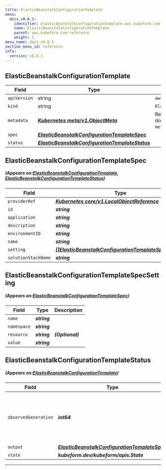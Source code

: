 ```yaml
---
title: ElasticBeanstalkConfigurationTemplate
menu:
  docs_v0.0.1:
    identifier: elasticbeanstalkconfigurationtemplate-aws.kubeform.com
    name: ElasticBeanstalkConfigurationTemplate
    parent: aws.kubeform.com-reference
    weight: 1
menu_name: docs_v0.0.1
section_menu_id: reference
info:
  version: v0.0.1
---
```


## ElasticBeanstalkConfigurationTemplate
| Field | Type | Description |
| ------ | ----- | ----------- |
| `apiVersion` | string | `aws.kubeform.com/v1alpha1` |
|    `kind` | string | `ElasticBeanstalkConfigurationTemplate` |
| `metadata` | ***[Kubernetes meta/v1.ObjectMeta](https://kubernetes.io/docs/reference/generated/kubernetes-api/v1.13/#objectmeta-v1-meta)***|Refer to the Kubernetes API documentation for the fields of the `metadata` field.|
| `spec` | ***[ElasticBeanstalkConfigurationTemplateSpec](#ElasticBeanstalkConfigurationTemplateSpec)***||
| `status` | ***[ElasticBeanstalkConfigurationTemplateStatus](#ElasticBeanstalkConfigurationTemplateStatus)***||
## ElasticBeanstalkConfigurationTemplateSpec
##### (Appears on:[ElasticBeanstalkConfigurationTemplate](#ElasticBeanstalkConfigurationTemplate), [ElasticBeanstalkConfigurationTemplateStatus](#ElasticBeanstalkConfigurationTemplateStatus))
| Field | Type | Description |
| ------ | ----- | ----------- |
| `providerRef` | ***[Kubernetes core/v1.LocalObjectReference](https://kubernetes.io/docs/reference/generated/kubernetes-api/v1.13/#localobjectreference-v1-core)***||
| `id` | ***string***||
| `application` | ***string***||
| `description` | ***string***| ***(Optional)*** |
| `environmentID` | ***string***| ***(Optional)*** |
| `name` | ***string***||
| `setting` | ***[[]ElasticBeanstalkConfigurationTemplateSpecSetting](#ElasticBeanstalkConfigurationTemplateSpecSetting)***| ***(Optional)*** |
| `solutionStackName` | ***string***| ***(Optional)*** |
## ElasticBeanstalkConfigurationTemplateSpecSetting
##### (Appears on:[ElasticBeanstalkConfigurationTemplateSpec](#ElasticBeanstalkConfigurationTemplateSpec))
| Field | Type | Description |
| ------ | ----- | ----------- |
| `name` | ***string***||
| `namespace` | ***string***||
| `resource` | ***string***| ***(Optional)*** |
| `value` | ***string***||
## ElasticBeanstalkConfigurationTemplateStatus
##### (Appears on:[ElasticBeanstalkConfigurationTemplate](#ElasticBeanstalkConfigurationTemplate))
| Field | Type | Description |
| ------ | ----- | ----------- |
| `observedGeneration` | ***int64***| ***(Optional)*** Resource generation, which is updated on mutation by the API Server.|
| `output` | ***[ElasticBeanstalkConfigurationTemplateSpec](#ElasticBeanstalkConfigurationTemplateSpec)***| ***(Optional)*** |
| `state` | ***kubeform.dev/kubeform/apis.State***| ***(Optional)*** |
---
